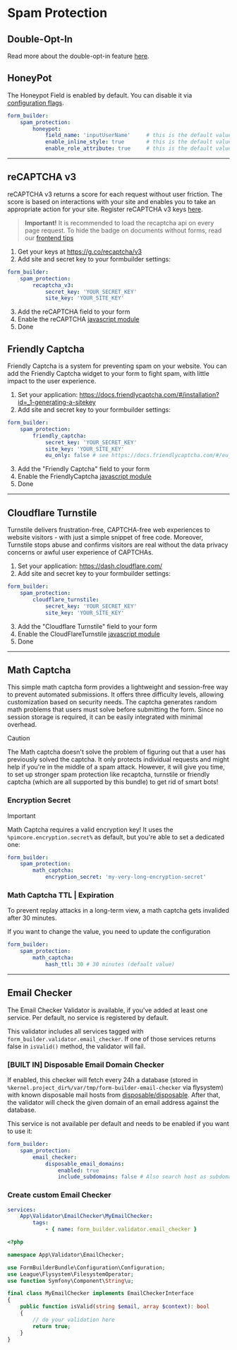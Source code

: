 # Spam Protection

## Double-Opt-In
Read more about the double-opt-in feature [here](./04_DoubleOptIn.md).

## HoneyPot
The Honeypot Field is enabled by default. You can disable it via [configuration flags](100_ConfigurationFlags.md).

```yaml
form_builder:
    spam_protection:
        honeypot:
            field_name: 'inputUserName'     # this is the default value
            enable_inline_style: true       # this is the default value
            enable_role_attribute: true     # this is the default value and will add the role="presentation" attribute
```

***

## reCAPTCHA v3
reCAPTCHA v3 returns a score for each request without user friction. 
The score is based on interactions with your site and enables you to take an appropriate action for your site. 
Register reCAPTCHA v3 keys [here](https://g.co/recaptcha/v3).

> **Important!** It is recommended to load the recaptcha api on every page request.
> To hide the badge on documents without forms, read our [frontend tips](./90_FrontendTips.md)

1. Get your keys at https://g.co/recaptcha/v3
2. Add site and secret key to your formbuilder settings:

```yaml
form_builder:
    spam_protection:
        recaptcha_v3:
            secret_key: 'YOUR_SECRET_KEY'
            site_key: 'YOUR_SITE_KEY'
```

3. Add the reCAPTCHA field to your form
4. Enable the reCAPTCHA [javascript module](./91_Javascript.md)
4. Done

## Friendly Captcha
Friendly Captcha is a system for preventing spam on your website.
You can add the Friendly Captcha widget to your form to fight spam, with little impact to the user experience.

1. Set your application: https://docs.friendlycaptcha.com/#/installation?id=_1-generating-a-sitekey
2. Add site and secret key to your formbuilder settings:

```yaml
form_builder:
    spam_protection:
        friendly_captcha:
            secret_key: 'YOUR_SECRET_KEY'
            site_key: 'YOUR_SITE_KEY'
            eu_only: false # see https://docs.friendlycaptcha.com/#/eu_endpoint (enterprise only)
```

3. Add the "Friendly Captcha" field to your form
4. Enable the FriendlyCaptcha [javascript module](./91_Javascript.md)
4. Done

***

## Cloudflare Turnstile
Turnstile delivers frustration-free, CAPTCHA-free web experiences to website visitors - with just a simple snippet of free code.
Moreover, Turnstile stops abuse and confirms visitors are real without the data privacy concerns or awful user experience of CAPTCHAs.

1. Set your application: https://dash.cloudflare.com/
2. Add site and secret key to your formbuilder settings:

```yaml
form_builder:
    spam_protection:
        cloudflare_turnstile:
            secret_key: 'YOUR_SECRET_KEY'
            site_key: 'YOUR_SITE_KEY'

```

3. Add the "Cloudflare Turnstile" field to your form
4. Enable the CloudFlareTurnstile [javascript module](./91_Javascript.md)
4. Done

***

## Math Captcha
This simple math captcha form provides a lightweight and session-free way to prevent automated submissions.
It offers three difficulty levels, allowing customization based on security needs.
The captcha generates random math problems that users must solve before submitting the form.
Since no session storage is required, it can be easily integrated with minimal overhead.

> [!CAUTION]  
> The Math captcha doesn't solve the problem of figuring out that a user has previously solved the captcha.
> It only protects individual requests and might help if you're in the middle of a spam attack.
> However, it will give you time, to set up stronger spam protection like 
> recaptcha, turnstile or friendly captcha (which are all supported by this bundle) to get rid of smart bots!

### Encryption Secret

> [!IMPORTANT]  
> Math Captcha requires a valid encryption key!
> It uses the `%pimcore.encryption.secret%` as default, but you're able to set a dedicated one:

```yaml
form_builder:
    spam_protection:
        math_captcha:
            encryption_secret: 'my-very-long-encryption-secret'
```

### Math Captcha TTL | Expiration
To prevent replay attacks in a long-term view, a math captcha gets invalided after 30 minutes.

If you want to change the value, you need to update the configuration

```yaml
form_builder:
    spam_protection:
        math_captcha:
            hash_ttl: 30 # 30 minutes (default value)
```

***

## Email Checker
The Email Checker Validator is available, if you've added at least one service. Per default, no service is registered by default. 

This validator includes all services tagged with `form_builder.validator.email_checker`.
If one of those services returns false in `isValid()` method, the validator will fail.

### [BUILT IN] Disposable Email Domain Checker
If enabled, this checker will fetch every 24h a database (stored in `%kernel.project_dir%/var/tmp/form-builder-email-checker` via flysystem) with known disposable mail hosts from [disposable/disposable](https://github.com/disposable/disposable).
After that, the validator will check the given domain of an email address against the database.

This service is not available per default and needs to be enabled if you want to use it:

```yaml
form_builder:
    spam_protection:
        email_checker:
            disposable_email_domains:
                enabled: true
                include_subdomains: false # Also search host as subdomain. Default: false. Note, that this can be a huge performance impact
```

### Create custom Email Checker

```yaml
services:
    App\Validator\EmailChecker\MyEmailChecker:
        tags:
            - { name: form_builder.validator.email_checker }
```

```php
<?php

namespace App\Validator\EmailChecker;

use FormBuilderBundle\Configuration\Configuration;
use League\Flysystem\FilesystemOperator;
use function Symfony\Component\String\u;

final class MyEmailChecker implements EmailCheckerInterface
{
    public function isValid(string $email, array $context): bool
    {
        // do your validation here
        return true;
    }
}
```